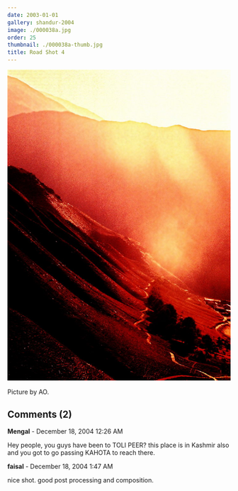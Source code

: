 ```yaml
---
date: 2003-01-01
gallery: shandur-2004
image: ./000038a.jpg
order: 25
thumbnail: ./000038a-thumb.jpg
title: Road Shot 4
---
```


![Road Shot 4](./000038a.jpg)

Picture by AO.

<div id="comments">

## Comments (2)

<div id="comment">

**Mengal** - December 18, 2004 12:26 AM

Hey people, you guys have been to TOLI PEER? this place is in Kashmir also and you got to go passing KAHOTA to reach there.

</div>

<div id="comment">

**faisal** - December 18, 2004  1:47 AM

nice shot. good post processing and composition.

</div>

</div>